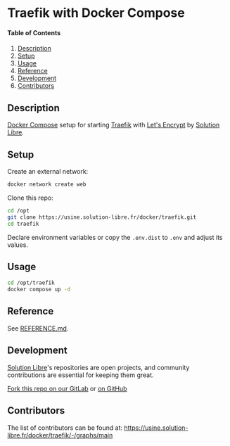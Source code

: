 # Traefik with Docker Compose

<!-- markdownlint-disable-next-line MD001 -->
#### Table of Contents

1. [Description](#description)
2. [Setup](#setup)
3. [Usage](#usage)
4. [Reference](#reference)
5. [Development](#development)
6. [Contributors](#contributors)

## Description

[Docker Compose](https://docs.docker.com/compose/) setup for starting [Traefik](https://traefik.io/)
with [Let's Encrypt](https://letsencrypt.org/) by [Solution Libre].

## Setup

Create an external network:

```sh
docker network create web
```

Clone this repo:

```sh
cd /opt
git clone https://usine.solution-libre.fr/docker/traefik.git
cd traefik
```

Declare environment variables or copy the `.env.dist` to `.env` and adjust its values.

## Usage

```sh
cd /opt/traefik
docker compose up -d
```

## Reference

See [REFERENCE.md](./REFERENCE.md).

## Development

[Solution Libre]'s repositories are open projects,
and community contributions are essential for keeping them great.

[Fork this repo on our GitLab](https://usine.solution-libre.fr/docker/traefik/-/forks/new) or
[on GitHub](https://github.com/solution-libre/docker-traefik/fork)

## Contributors

The list of contributors can be found at: <https://usine.solution-libre.fr/docker/traefik/-/graphs/main>

[Solution Libre]: https://www.solution-libre.fr
